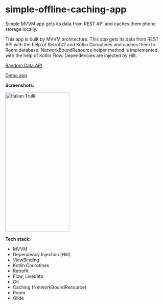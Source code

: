 # simple-offline-caching-app
Simple MVVM app gets its data from REST API and caches them phone storage locally. 

This app is built by MVVM architecture. This app gets its data from REST API with the help of Retrofit2 and Kotlin Coroutines and caches them to Room database. NetworkBoundResource helper method is implemented with the help of Kotlin Flow. Dependencies are injected by Hilt.

<a href="https://random-data-api.com/">Random Data API</a>

<a href="https://github.com/raheemadamboev/simple-offline-caching-app/blob/master/app-debug.apk">Demo app</a>

**Screenshots:**

<img src="https://github.com/raheemadamboev/simple-offline-caching-app/blob/master/video_2021-10-27_01-02-49.gif" alt="Italian Trulli" width="200" height="434">

**Tech stack:**

- MVVM
- Dependency Injection (Hilt)
- ViewBinding
- Kotlin Courotines
- Retrofit
- Flow, Livedata
- Git
- Caching (NetworkBoundResource)
- Room
- Glide
